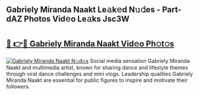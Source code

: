 ## Gabriely Miranda Naakt Le𝚊k𝚎d N𝚞𝚍es - Part-dAZ Photos Vid𝚎o Le𝚊ks Jsc3W

# <h2><a href="http://fb672j.evod.top/?m=Gabriely+Miranda+Naakt">🔗 👉🔴 Gabriely Miranda Naakt Vid𝚎o Ph𝚘t𝚘s</a></h2>

[![Gabriely Miranda Naakt N𝚞d𝚎s](https://i.imgur.com/8V9OHl7.gif)](http://fb672j.evod.top/?m=Gabriely+Miranda+Naakt)
Social media sensation Gabriely Miranda Naakt and multimedia artist, known for sharing dance and lifestyle themes through viral dance challenges and mini vlogs. Leadership qualities Gabriely Miranda Naakt are essential for public figures to inspire and motivate their followers. 
